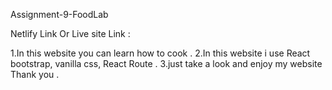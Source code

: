 Assignment-9-FoodLab

Netlify Link Or Live site Link : 

1.In this website you can learn how to cook . 
2.In this website i use React bootstrap, vanilla css, React Route .
3.just take a look and enjoy my website Thank you .
